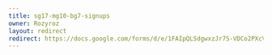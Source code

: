 ```yaml
---
title: sg17-mg10-bg7-signups
owner: Rozyroz
layout: redirect
redirect: https://docs.google.com/forms/d/e/1FAIpQLSdgwxzJr7S-VDCo2PXcVeU8BRkdWTwgHx58EnleMBIB8ML7Fw/viewform
---
```

